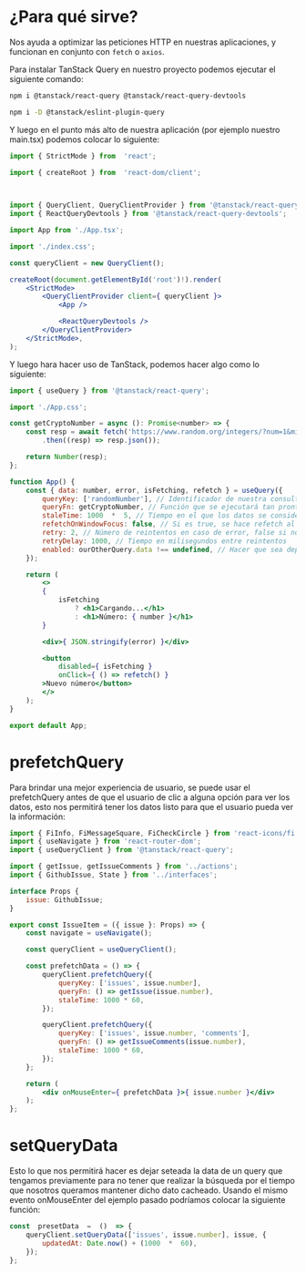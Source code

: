 # ¿Para qué sirve?

Nos ayuda a optimizar las peticiones HTTP en nuestras aplicaciones, y funcionan en conjunto con `fetch` o `axios`.

Para instalar TanStack Query en nuestro proyecto podemos ejecutar el siguiente comando:

```bash
npm i @tanstack/react-query @tanstack/react-query-devtools

npm i -D @tanstack/eslint-plugin-query
```

Y luego en el punto más alto de nuestra aplicación (por ejemplo nuestro main.tsx) podemos colocar lo siguiente:

```jsx
import { StrictMode } from  'react';

import { createRoot } from  'react-dom/client';

  

import { QueryClient, QueryClientProvider } from '@tanstack/react-query';
import { ReactQueryDevtools } from '@tanstack/react-query-devtools';

import App from './App.tsx';

import './index.css';

const queryClient = new QueryClient();

createRoot(document.getElementById('root')!).render(
    <StrictMode>
        <QueryClientProvider client={ queryClient }>
            <App />

            <ReactQueryDevtools />
        </QueryClientProvider>
    </StrictMode>,
);
```

Y luego hara hacer uso de TanStack, podemos hacer algo como lo siguiente:

```jsx
import { useQuery } from '@tanstack/react-query';

import './App.css';

const getCryptoNumber = async (): Promise<number> => {
    const resp = await fetch('https://www.random.org/integers/?num=1&min=1&max=500&col=1&base=10&format=plain&rnd=new')
        .then((resp) => resp.json());

    return Number(resp);
};

function App() {
    const { data: number, error, isFetching, refetch } = useQuery({
        queryKey: ['randomNumber'], // Identificador de nuestra consulta
        queryFn: getCryptoNumber, // Función que se ejecutará tan pronto el useQuery se ejecute
        staleTime: 1000  *  5, // Tiempo en el que los datos se consideran frescos, pasado el tiempo se volverán a consultar
        refetchOnWindowFocus: false, // Si es true, se hace refetch al volver a la pestaña
        retry: 2, // Número de reintentos en caso de error, false si no queremos que se reintente
        retryDelay: 1000, // Tiempo en milisegundos entre reintentos
        enabled: ourOtherQuery.data !== undefined, // Hacer que sea dependiente de otro query
    });

    return (
        <>
        {
            isFetching
                ? <h1>Cargando...</h1>
                : <h1>Número: { number }</h1>
        }

        <div>{ JSON.stringify(error) }</div>

        <button
            disabled={ isFetching }
            onClick={ () => refetch() }
        >Nuevo número</button>
        </>
    );
}

export default App;
```


# prefetchQuery

Para brindar una mejor experiencia de usuario, se puede usar el prefetchQuery antes de que el usuario de clic a alguna opción para ver los datos, esto nos permitirá tener los datos listo para que el usuario pueda ver la información:

```jsx
import { FiInfo, FiMessageSquare, FiCheckCircle } from 'react-icons/fi';
import { useNavigate } from 'react-router-dom';
import { useQueryClient } from '@tanstack/react-query';

import { getIssue, getIssueComments } from '../actions';
import { GithubIssue, State } from '../interfaces';

interface Props {
    issue: GithubIssue;
}

export const IssueItem = ({ issue }: Props) => {
    const navigate = useNavigate();

    const queryClient = useQueryClient();

    const prefetchData = () => {
        queryClient.prefetchQuery({
            queryKey: ['issues', issue.number],
            queryFn: () => getIssue(issue.number),
            staleTime: 1000 * 60,
        });

        queryClient.prefetchQuery({
            queryKey: ['issues', issue.number, 'comments'],
            queryFn: () => getIssueComments(issue.number),
            staleTime: 1000 * 60,
        });
    };

    return (
        <div onMouseEnter={ prefetchData }>{ issue.number }</div>
    );
};
```


# setQueryData

Esto lo que nos permitirá hacer es dejar seteada la data de un query que tengamos previamente para no tener que realizar la búsqueda por el tiempo que nosotros queramos mantener dicho dato cacheado. Usando el mismo evento onMouseEnter del ejemplo pasado podríamos colocar la siguiente función:

```jsx
const  presetData  =  ()  => {
    queryClient.setQueryData(['issues', issue.number], issue, {
        updatedAt: Date.now() + (1000  *  60),
    });
};
```

